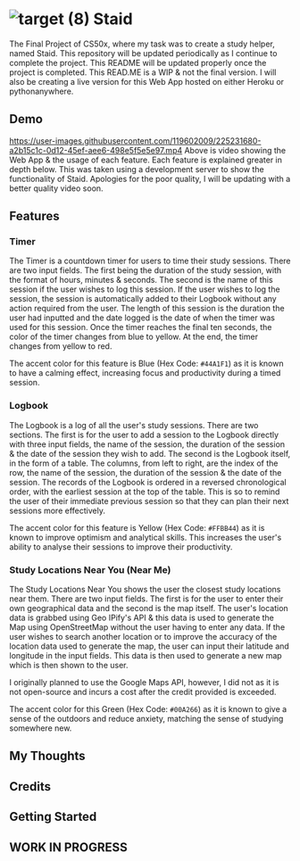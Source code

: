 # ![target (8)](https://user-images.githubusercontent.com/119602009/224983565-4dcba114-8cf2-4ddf-8f36-4c239df2bb0f.svg) Staid

The Final Project of CS50x, where my task was to create a study helper, named Staid. This repository will be updated periodically as I continue to complete the project. This README will be updated properly once the project is completed. This READ.ME is a WIP & not the final version. I will also be creating a live version for this Web App hosted on either Heroku or pythonanywhere.

## Demo


https://user-images.githubusercontent.com/119602009/225231680-a2b15c1c-0d12-45ef-aee6-498e5f5e5e97.mp4
Above is video showing the Web App & the usage of each feature. Each feature is explained greater in depth below. This was taken using a development server to show the functionality of Staid. Apologies for the poor quality, I will be updating with a better quality video soon.

## Features

### Timer
The Timer is a countdown timer for users to time their study sessions. There are two input fields. The first being the duration of the study session, with the format of hours, minutes & seconds. The second is the name of this session if the user wishes to log this session. If the user wishes to log the session, the session is automatically added to their Logbook without any action required from the user. The length of this session is the duration the user had inputted and the date logged is the date of when the timer was used for this session.
Once the timer reaches the final ten seconds, the color of the timer changes from blue to yellow. At the end, the timer changes from yellow to red.

The accent color for this feature is Blue (Hex Code: `#44A1F1`) as it is known to have a calming effect, increasing focus and productivity during a timed session.
 
### Logbook
The Logbook is a log of all the user's study sessions. There are two sections. The first is for the user to add a session to the Logbook directly with three input fields, the name of the session, the duration of the session & the date of the session they wish to add. The second is the Logbook itself, in the form of a table. The columns, from left to right, are the index of the row, the name of the session, the duration of the session & the date of the session. The records of the Logbook is ordered in a reversed chronological order, with the earliest session at the top of the table. This is so to remind the user of their immediate previous session so that they can plan their next sessions more effectively.

The accent color for this feature is Yellow (Hex Code: `#FFBB44`) as it is known to improve optimism and analytical skills. This increases the user's ability to analyse their sessions to improve their productivity. 

### Study Locations Near You (Near Me)
The Study Locations Near You shows the user the closest study locations near them. There are two input fields. The first is for the user to enter their own geographical data and the second is the map itself. The user's location data is grabbed using Geo IPify's API & this data is used to generate the Map using OpenStreetMap without the user having to enter any data. If the user wishes to search another location or to improve the accuracy of the location data used to generate the map, the user can input their latitude and longitude in the input fields. This data is then used to generate a new map which is then shown to the user. 

I originally planned to use the Google Maps API, however, I did not as it is not open-source and incurs a cost after the credit provided is exceeded.

The accent color for this Green (Hex Code: `#00A266`) as it is known to give a sense of the outdoors and reduce anxiety, matching the sense of studying somewhere new.

## My Thoughts

## Credits

## Getting Started

## WORK IN PROGRESS
